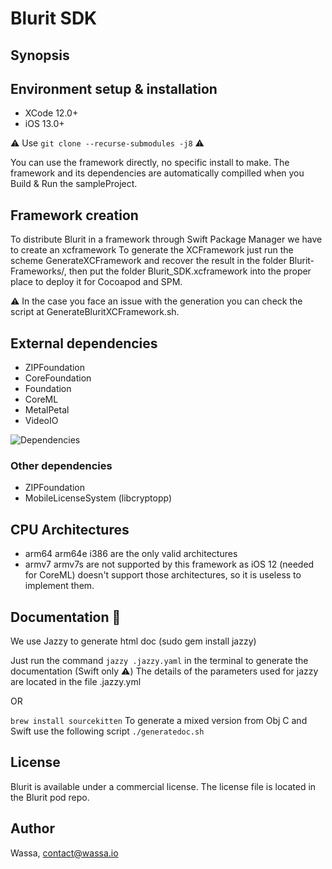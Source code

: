 # Blurit SDK

## Synopsis

## Environment setup & installation

- XCode 12.0+
- iOS 13.0+

⚠️ Use  `git clone --recurse-submodules -j8` ⚠️

You can use the framework directly, no specific install to make.
The framework and its dependencies are automatically compilled when you Build & Run the sampleProject.

## Framework creation
To distribute Blurit in a framework through Swift Package Manager we have to create an xcframework
To generate the XCFramework just run the scheme GenerateXCFramework and recover the result in the folder Blurit-Frameworks/, then put the folder Blurit_SDK.xcframework into the proper place to deploy it for Cocoapod and SPM.

⚠️ In the case you face an issue with the generation you can check the script at GenerateBluritXCFramework.sh.

## External dependencies
- ZIPFoundation
- CoreFoundation
- Foundation
- CoreML
- MetalPetal
- VideoIO

![Dependencies](Blurit_iOS_architecture_and_dependencies.png)

### Other dependencies
- ZIPFoundation
- MobileLicenseSystem (libcryptopp)

## CPU Architectures

- arm64 arm64e  i386 are the only valid architectures
- armv7 armv7s are not supported by this framework as iOS 12 (needed for CoreML) doesn't support those architectures, so it is useless to implement them.

## Documentation 📑

We use Jazzy to generate html doc (sudo gem install jazzy)

Just run the command `jazzy .jazzy.yaml` in the terminal to generate the documentation (Swift only ⚠️)
The details of the parameters used for jazzy are located in the file .jazzy.yml

OR

`brew install sourcekitten`
To generate a mixed version from Obj C and Swift use the following script `./generatedoc.sh`

## License

Blurit is available under a commercial license. The license file is located in the Blurit pod repo.

## Author

Wassa, contact@wassa.io
